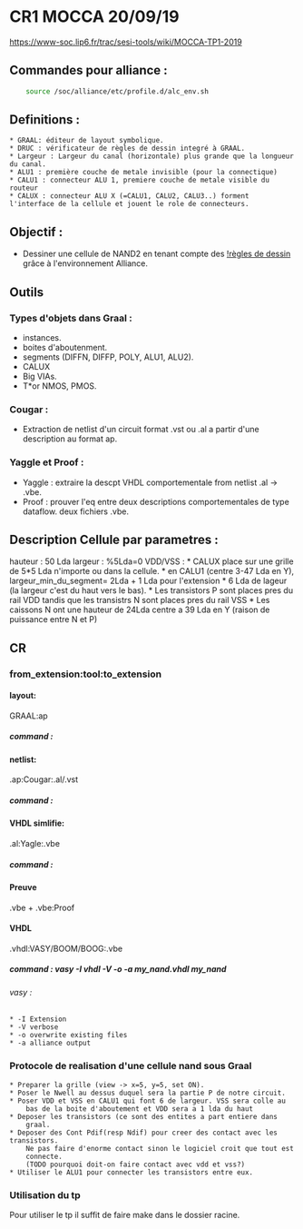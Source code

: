
# CR1 MOCCA  20/09/19
https://www-soc.lip6.fr/trac/sesi-tools/wiki/MOCCA-TP1-2019

## Commandes pour alliance :
```bash
	source /soc/alliance/etc/profile.d/alc_env.sh
```

## Definitions :
	* GRAAL: éditeur de layout symbolique.
	* DRUC : vérificateur de règles de dessin integré à GRAAL.
	* Largeur : Largeur du canal (horizontale) plus grande que la longueur du canal.
	* ALU1 : première couche de metale invisible (pour la connectique)
	* CALU1 : connecteur ALU 1, premiere couche de metale visible du routeur
	* CALUX : connecteur ALU X (=CALU1, CALU2, CALU3..) forment l'interface de la cellule et jouent le role de connecteurs. 

## Objectif :
* Dessiner une cellule de NAND2 en tenant compte des [!règles de dessin](https://www-soc.lip6.fr/trac/sesi-tools/attachment/wiki/MOCCA-TP1-2019/symb_rules00-1.pdf) grâce à
l'environnement Alliance.

## Outils
### Types d'objets dans Graal :
* instances.
* boites d'aboutenment.
* segments (DIFFN, DIFFP, POLY, ALU1, ALU2).
* CALUX
* Big VIAs.
* T*or NMOS, PMOS.

### Cougar :
* Extraction de netlist d'un circuit format .vst ou .al a partir d'une description
au format ap.

### Yaggle et Proof :
* Yaggle : extraire la descpt VHDL comportementale from netlist .al -> .vbe.
* Proof : prouver l'eq entre deux descriptions comportementales de type dataflow. deux fichiers .vbe.

## Description Cellule par parametres :
hauteur : 50 Lda
largeur : %5Lda=0
VDD/VSS :
	* CALUX place sur une grille de 5*5 Lda n'importe ou dans la cellule.
	* en CALU1 (centre 3-47 Lda en Y), largeur_min_du_segment= 2Lda + 1 Lda pour
	    l'extension
	* 6 Lda de lageur (la largeur c'est du haut vers le bas).
	* Les transistors P sont places pres du rail VDD tandis que les
	    transistrs N sont places pres du rail VSS
	* Les caissons N ont une hauteur de 24Lda centre a 39 Lda en Y (raison
	    de puissance entre N et P)

## CR
### from_extension:tool:to_extension

#### layout:
GRAAL:ap
##### command : 

#### netlist:
.ap:Cougar:.al/.vst
##### command : 

#### VHDL simlifie:
.al:Yagle:.vbe
##### command : 

#### Preuve
.vbe + .vbe:Proof

#### VHDL
.vhdl:VASY/BOOM/BOOG:.vbe
##### command : vasy -I vhdl -V -o -a my_nand.vhdl my_nand
###### vasy :
	* -I Extension
	* -V verbose	
	* -o overwrite existing files
	* -a alliance output


### Protocole de realisation d'une cellule nand sous Graal
	* Preparer la grille (view -> x=5, y=5, set ON).
	* Poser le Nwell au dessus duquel sera la partie P de notre circuit.
	* Poser VDD et VSS en CALU1 qui font 6 de largeur. VSS sera colle au
	    bas de la boite d'aboutement et VDD sera a 1 lda du haut
	* Deposer les transistors (ce sont des entites a part entiere dans
	    graal.
	* Deposer des Cont Pdif(resp Ndif) pour creer des contact avec les transistors.
	    Ne pas faire d'enorme contact sinon le logiciel croit que tout est
	    connecte.
	    (TODO pourquoi doit-on faire contact avec vdd et vss?)
	* Utiliser le ALU1 pour connecter les transistors entre eux.

### Utilisation du tp
Pour utiliser le tp il suffit de faire make dans le dossier racine.
